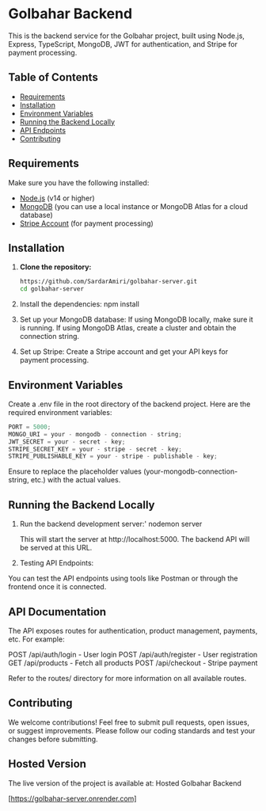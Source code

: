 # Golbahar Backend

This is the backend service for the Golbahar project, built using Node.js, Express, TypeScript, MongoDB, JWT for authentication, and Stripe for payment processing.

## Table of Contents

- [Requirements](#requirements)
- [Installation](#installation)
- [Environment Variables](#environment-variables)
- [Running the Backend Locally](#running-the-backend-locally)
- [API Endpoints](#api-endpoints)
- [Contributing](#contributing)

## Requirements

Make sure you have the following installed:

- [Node.js](https://nodejs.org/en/) (v14 or higher)
- [MongoDB](https://www.mongodb.com/) (you can use a local instance or MongoDB Atlas for a cloud database)
- [Stripe Account](https://stripe.com/) (for payment processing)

## Installation

1. **Clone the repository:**

   ```bash
   https://github.com/SardarAmiri/golbahar-server.git
   cd golbahar-server

   ```

2. Install the dependencies:
   npm install
3. Set up your MongoDB database:
   If using MongoDB locally, make sure it is running.
   If using MongoDB Atlas, create a cluster and obtain the connection string.
4. Set up Stripe:
   Create a Stripe account and get your API keys for payment processing.

## Environment Variables

Create a .env file in the root directory of the backend project. Here are the required environment variables:

```javascript
PORT = 5000;
MONGO_URI = your - mongodb - connection - string;
JWT_SECRET = your - secret - key;
STRIPE_SECRET_KEY = your - stripe - secret - key;
STRIPE_PUBLISHABLE_KEY = your - stripe - publishable - key;
```

Ensure to replace the placeholder values (your-mongodb-connection-string, etc.) with the actual values.

## Running the Backend Locally

1. Run the backend development server:'
   nodemon server

   This will start the server at http://localhost:5000. The backend API will be served at this URL.

2. Testing API Endpoints:

You can test the API endpoints using tools like Postman or through the frontend once it is connected.

## API Documentation

The API exposes routes for authentication, product management, payments, etc. For example:

POST /api/auth/login - User login
POST /api/auth/register - User registration
GET /api/products - Fetch all products
POST /api/checkout - Stripe payment

Refer to the routes/ directory for more information on all available routes.

## Contributing

We welcome contributions! Feel free to submit pull requests, open issues, or suggest improvements. Please follow our coding standards and test your changes before submitting.

## Hosted Version

The live version of the project is available at: Hosted Golbahar Backend

[https://golbahar-server.onrender.com]
